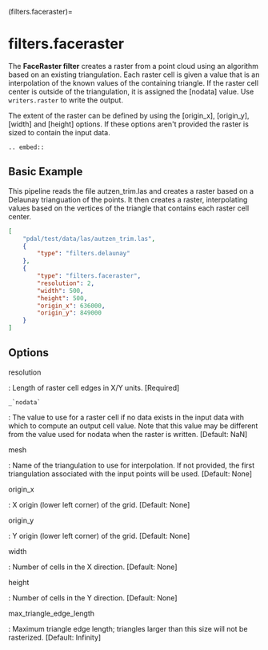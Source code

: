 (filters.faceraster)=

# filters.faceraster

The **FaceRaster filter** creates a raster from a point cloud using an
algorithm based on an existing triangulation.  Each raster cell
is given a value that is an interpolation of the known values of the containing
triangle.  If the raster cell center is outside of the triangulation, it is
assigned the [nodata] value.  Use `writers.raster` to write the output.

The extent of the raster can be defined by using the [origin_x], [origin_y], [width] and
[height] options. If these options aren't provided the raster is sized to contain the
input data.

```{eval-rst}
.. embed::

```

## Basic Example

This  pipeline reads the file autzen_trim.las and creates a raster based on a
Delaunay trianguation of the points. It then creates a raster, interpolating values
based on the vertices of the triangle that contains each raster cell center.

```json
[
    "pdal/test/data/las/autzen_trim.las",
    {
        "type": "filters.delaunay"
    },
    {
        "type": "filters.faceraster",
        "resolution": 2,
        "width": 500,
        "height": 500,
        "origin_x": 636000,
        "origin_y": 849000
    }
]
```

## Options

resolution

: Length of raster cell edges in X/Y units.  \[Required\]

`` _`nodata` ``

: The value to use for a raster cell if no data exists in the input data
  with which to compute an output cell value. Note that this value may be
  different from the value used for nodata when the raster is written.
  \[Default: NaN\]

mesh

: Name of the triangulation to use for interpolation.  If not provided, the first
  triangulation associated with the input points will be used. \[Default: None\]

origin_x

: X origin (lower left corner) of the grid. \[Default: None\]

origin_y

: Y origin (lower left corner) of the grid. \[Default: None\]

width

: Number of cells in the X direction. \[Default: None\]

height

: Number of cells in the Y direction. \[Default: None\]

max_triangle_edge_length

: Maximum triangle edge length; triangles larger than this size will not be
  rasterized. \[Default: Infinity\]

```{include} filter_opts.md
```
